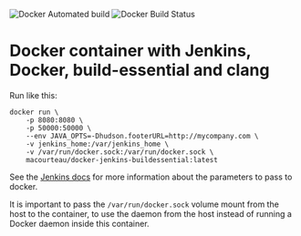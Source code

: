 ![Docker Automated build](https://img.shields.io/docker/automated/macourteau/docker-jenkins-buildessential.svg)
![Docker Build Status](https://img.shields.io/docker/build/macourteau/docker-jenkins-buildessential.svg)

# Docker container with Jenkins, Docker, build-essential and clang

Run like this:

```
docker run \
    -p 8080:8080 \
    -p 50000:50000 \
    --env JAVA_OPTS=-Dhudson.footerURL=http://mycompany.com \
    -v jenkins_home:/var/jenkins_home \
    -v /var/run/docker.sock:/var/run/docker.sock \
    macourteau/docker-jenkins-buildessential:latest
```

See the [Jenkins docs](https://github.com/jenkinsci/docker/blob/master/README.md)
for more information about the parameters to pass to docker.

It is important to pass the `/var/run/docker.sock` volume mount from the host
to the container, to use the daemon from the host instead of running a Docker
daemon inside this container.
